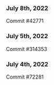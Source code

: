 ### July 8th, 2022

Commit #42771

### July 5th, 2022

Commit #314353


### July 4th, 2022

Commit #72281
